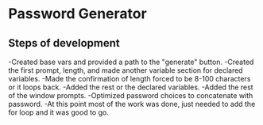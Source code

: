 # Password Generator

## Steps of development
-Created base vars and provided a path to the "generate" button.
-Created the first prompt, length, and made another variable section for declared variables.
-Made the confirmation of length forced to be 8-100 characters or it loops back.
-Added the rest or the declared variables.
-Added the rest of the window prompts.
-Optimized password choices to concatenate with password.
-At this point most of the work was done, just needed to add the for loop and it was good to go.





